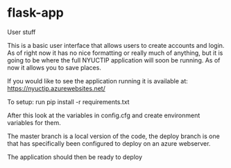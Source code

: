 # flask-app
User stuff

This is a basic user interface that allows users to create accounts and login. As of right now it has no nice formatting or really much of anything, but it is going to be where the full NYUCTIP application will soon be running. As of now it allows you to save places.

If you would like to see the application running it is available at: https://nyuctip.azurewebsites.net/

To setup: run pip install -r requirements.txt

After this look at the variables in config.cfg and create environment variables for them.

The master branch is a local version of the code, the deploy branch is one that has specifically been configured to deploy on an azure webserver.

The application should then be ready to deploy

